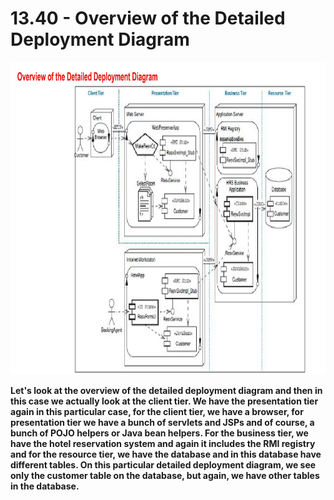 # 13.40 - Overview of the Detailed Deployment Diagram

<img src="/images/13_40_01.jpg" width="800" height="500">

**Let's look at the overview of the detailed deployment diagram and then in this case we actually look at the client tier. We have the presentation tier again in this particular case, for the client tier, we have a browser, for presentation tier we have a bunch of servlets and JSPs and of course, a bunch of POJO helpers or Java bean helpers. For the business tier, we have the hotel reservation system and again it includes the RMI registry and for the resource tier, we have the database and in this database have different tables. On this particular detailed deployment diagram, we see only the customer table on the database, but again, we have other tables in the database.**
